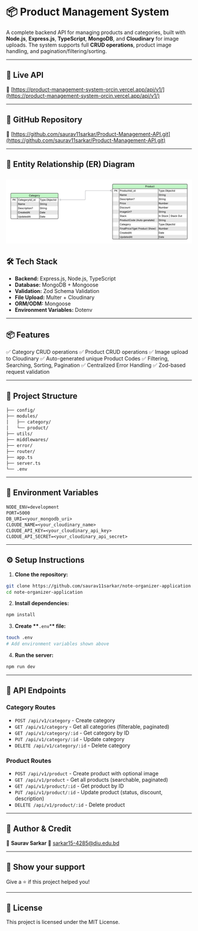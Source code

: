 # 📦 Product Management System

A complete backend API for managing products and categories, built with **Node.js**, **Express.js**, **TypeScript**, **MongoDB**, and **Cloudinary** for image uploads. The system supports full **CRUD operations**, product image handling, and pagination/filtering/sorting.

---

## 🚀 Live API

🔗 [https://product-management-system-orcin.vercel.app/api/v1/](https://product-management-system-orcin.vercel.app/api/v1/)

---

## 📁 GitHub Repository

🔗 [https://github.com/saurav11sarkar/Product-Management-API.git](https://github.com/saurav11sarkar/Product-Management-API.git)

---

## 📸 Entity Relationship (ER) Diagram

## ![ER Diagram](./ProductManagementSystemDigram.png)

## 🛠 Tech Stack

- **Backend:** Express.js, Node.js, TypeScript
- **Database:** MongoDB + Mongoose
- **Validation:** Zod Schema Validation
- **File Upload:** Multer + Cloudinary
- **ORM/ODM:** Mongoose
- **Environment Variables:** Dotenv

---

## 📦 Features

✅ Category CRUD operations
✅ Product CRUD operations
✅ Image upload to Cloudinary
✅ Auto-generated unique Product Codes
✅ Filtering, Searching, Sorting, Pagination
✅ Centralized Error Handling
✅ Zod-based request validation

---

## 📂 Project Structure

```
├── config/
├── modules/
│   ├── category/
│   └── product/
├── utils/
├── middlewares/
├── error/
├── router/
├── app.ts
├── server.ts
└── .env
```

---

## 📌 Environment Variables

```env
NODE_ENV=development
PORT=5000
DB_URI=<your_mongodb_uri>
CLOUDE_NAME=<your_cloudinary_name>
CLOUDE_API_KEY=<your_cloudinary_api_key>
CLODUE_API_SECRET=<your_cloudinary_api_secret>
```

---

## ⚙️ Setup Instructions

1. **Clone the repository:**

```bash
git clone https://github.com/saurav11sarkar/note-organizer-application.git
cd note-organizer-application
```

2. **Install dependencies:**

```bash
npm install
```

3. **Create \*\***`.env`\***\* file:**

```bash
touch .env
# Add environment variables shown above
```

4. **Run the server:**

```bash
npm run dev
```

---

## 📮 API Endpoints

### Category Routes

- `POST /api/v1/category` - Create category
- `GET /api/v1/category` - Get all categories (filterable, paginated)
- `GET /api/v1/category/:id` - Get category by ID
- `PUT /api/v1/category/:id` - Update category
- `DELETE /api/v1/category/:id` - Delete category

### Product Routes

- `POST /api/v1/product` - Create product with optional image
- `GET /api/v1/product` - Get all products (searchable, paginated)
- `GET /api/v1/product/:id` - Get product by ID
- `PUT /api/v1/product/:id` - Update product (status, discount, description)
- `DELETE /api/v1/product/:id` - Delete product

---

## 🧠 Author & Credit

👤 **Saurav Sarkar**
📧 [sarkar15-4285@diu.edu.bd](mailto:sarkar15-4285@diu.edu.bd)

---

## 🌟 Show your support

Give a ⭐️ if this project helped you!

---

## 📜 License

This project is licensed under the MIT License.
